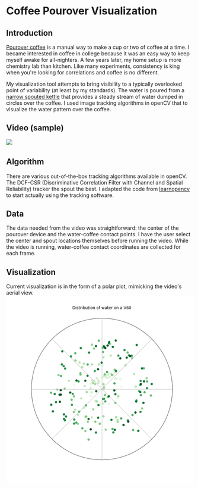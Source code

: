 # Coffee Pourover Visualization

## Introduction
[Pourover coffee](https://www.seriouseats.com/2014/06/make-better-pourover-coffee-how-pourover-works-temperature-timing.html) is a manual
way to make a cup or two of coffee at a time. I became interested in coffee in college because it was an easy way to keep myself awake for all-nighters. A few years later, my home setup is more chemistry lab than kitchen. Like many experiments, consistency is king when you're looking for correlations and coffee is no different. 

My visualization tool attempts to bring visibility to a typically overlooked point of variability (at least by my standards). The water is poured from a [narrow spouted kettle](https://www.google.com/search?tbm=isch&q=gooseneck+kettle) that provides a steady stream of water dumped in circles over the coffee. I used image tracking algorithms in openCV that to visualize the water pattern over the coffee.

## Video (sample)
![](https://media.giphy.com/media/Riyf0ealXqOoNG3i5j/giphy.gif)

## Algorithm
There are various out-of-the-box tracking algorithms available in openCV. The DCF-CSR (Discriminative Correlation Filter with Channel and Spatial Reliability) tracker the spout the best. I adapted the code from [learnopencv](https://www.learnopencv.com/object-tracking-using-opencv-cpp-python/) to start actually using the tracking software. 

## Data
The data needed from the video was straightforward: the center of the pourover device and the water-coffee contact points. I have the user select the center and spout locations themselves before running the video. While the video is running, water-coffee contact coordinates are collected for each frame.

## Visualization
Current visualization is in the form of a polar plot, mimicking the video's aerial view.
![](/water_v60.png)
